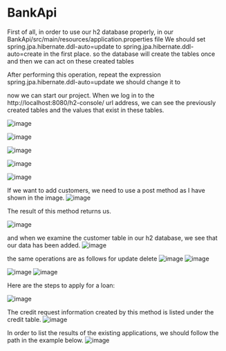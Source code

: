 # BankApi

First of all, in order to use our h2 database properly, in our BankApi/src/main/resources/application.properties file
We should set spring.jpa.hibernate.ddl-auto=update to spring.jpa.hibernate.ddl-auto=create in the first place. 
so the database will create the tables once and then we can act on these created tables

After performing this operation, repeat the expression
spring.jpa.hibernate.ddl-auto=update
we should change it to


now we can start our project.
When we log in to the http://localhost:8080/h2-console/ url address, we can see the previously created tables and the values that exist in these tables.

![image](https://user-images.githubusercontent.com/90156001/221477685-69a8413f-7159-4b0d-ac70-9824ce0d4de2.png)

![image](https://user-images.githubusercontent.com/90156001/221477767-0317546f-e34b-46f3-a5cc-df380a12de8a.png)

![image](https://user-images.githubusercontent.com/90156001/221477788-05ee02fb-5d51-49e2-8840-b814d3c2230b.png)

![image](https://user-images.githubusercontent.com/90156001/221477813-e3113783-578c-418f-8ec6-a5bd5f14245d.png)

![image](https://user-images.githubusercontent.com/90156001/221477836-b225380c-1741-4a0a-9cd8-1789e24024f5.png)

If we want to add customers, we need to use a post method as I have shown in the image.
![image](https://user-images.githubusercontent.com/90156001/221478570-225d8a97-3e05-4253-9db5-97ec22f4de9b.png)

The result of this method returns us.                                                    

![image](https://user-images.githubusercontent.com/90156001/221478638-55304921-bcad-4035-905a-dfc8f75c7194.png)

and when we examine the customer table in our h2 database, we see that our data has been added.
![image](https://user-images.githubusercontent.com/90156001/221478756-1159aafa-9f49-49ce-80c8-5340c67c7741.png)

the same operations are as follows for update delete
![image](https://user-images.githubusercontent.com/90156001/221478960-fe3d18a6-ac4e-41ea-ba2b-a6878ea853a6.png)
![image](https://user-images.githubusercontent.com/90156001/221478986-91fc7bcf-2b65-4109-8dbd-9d4dd3a65f83.png)

![image](https://user-images.githubusercontent.com/90156001/221479101-925184e1-cb26-4672-b678-464f7a5e88b7.png)
![image](https://user-images.githubusercontent.com/90156001/221479123-95bf50a9-3567-48f2-9659-d100222d98cc.png)

Here are the steps to apply for a loan:

![image](https://user-images.githubusercontent.com/90156001/221479378-f16a18e8-db8b-4def-9213-246045f3e2c6.png)

The credit request information created by this method is listed under the credit table.
![image](https://user-images.githubusercontent.com/90156001/221479519-17188d55-db7a-4a19-8dac-ddb722c7da31.png)

In order to list the results of the existing applications, we should follow the path in the example below.
![image](https://user-images.githubusercontent.com/90156001/221479665-47a21b70-a2b9-4535-8af7-e44fb121c961.png)



